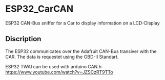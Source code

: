 # ESP32_CarCAN
ESP32 CAN-Bus sniffer for a Car to display information on a LCD-Display

## Discription
The ESP32 communicates over the Adafruit CAN-Bus transiver with the CAR.
The data is requestet using the OBD-II Standart.




ESP32 TWAI can be used with arduino CAN.h
https://www.youtube.com/watch?v=JZSCzRT9TTo